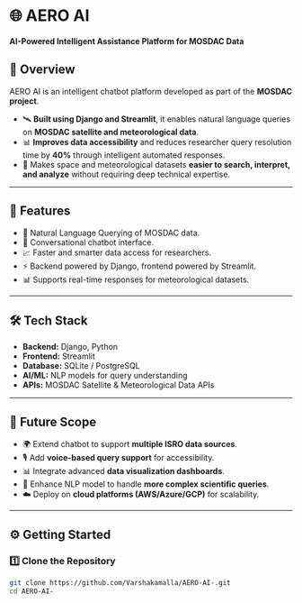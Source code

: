 # 🌐 AERO AI  
**AI-Powered Intelligent Assistance Platform for MOSDAC Data**

## 📌 Overview  
AERO AI is an intelligent chatbot platform developed as part of the **MOSDAC project**.  
- 🛰️ **Built using Django and Streamlit**, it enables natural language queries on **MOSDAC satellite and meteorological data**.  
- 📊 **Improves data accessibility** and reduces researcher query resolution time by **40%** through intelligent automated responses.  
- 🤖 Makes space and meteorological datasets **easier to search, interpret, and analyze** without requiring deep technical expertise.  

---

## 🚀 Features  
- 🔎 Natural Language Querying of MOSDAC data.  
- 🤝 Conversational chatbot interface.  
- 📈 Faster and smarter data access for researchers.  
- ⚡ Backend powered by Django, frontend powered by Streamlit.  
- 📊 Supports real-time responses for meteorological datasets.  

---

## 🛠️ Tech Stack  
- **Backend:** Django, Python  
- **Frontend:** Streamlit  
- **Database:** SQLite / PostgreSQL  
- **AI/ML:** NLP models for query understanding  
- **APIs:** MOSDAC Satellite & Meteorological Data APIs  

---

## 🔮 Future Scope  
- 🌍 Extend chatbot to support **multiple ISRO data sources**.  
- 🎙️ Add **voice-based query support** for accessibility.  
- 📊 Integrate advanced **data visualization dashboards**.  
- 🤖 Enhance NLP model to handle **more complex scientific queries**.  
- ☁️ Deploy on **cloud platforms (AWS/Azure/GCP)** for scalability.  

---

## ⚙️ Getting Started  

### 1️⃣ Clone the Repository  
```bash
git clone https://github.com/Varshakamalla/AERO-AI-.git
cd AERO-AI-
